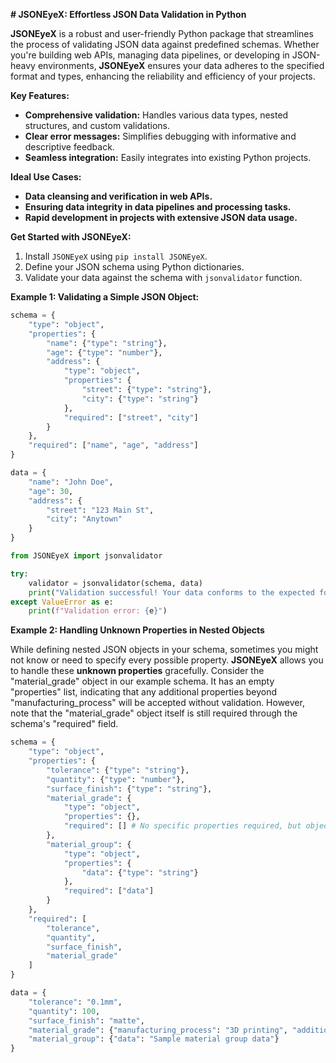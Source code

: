 
**# JSONEyeX: Effortless JSON Data Validation in Python**

**JSONEyeX** is a robust and user-friendly Python package that streamlines the process of validating JSON data against predefined schemas. Whether you're building web APIs, managing data pipelines, or developing in JSON-heavy environments, **JSONEyeX** ensures your data adheres to the specified format and types, enhancing the reliability and efficiency of your projects.

**Key Features:**

* **Comprehensive validation:** Handles various data types, nested structures, and custom validations.
* **Clear error messages:** Simplifies debugging with informative and descriptive feedback.
* **Seamless integration:** Easily integrates into existing Python projects.

**Ideal Use Cases:**

* **Data cleansing and verification in web APIs.**
* **Ensuring data integrity in data pipelines and processing tasks.**
* **Rapid development in projects with extensive JSON data usage.**

**Get Started with JSONEyeX:**

1. Install `JSONEyeX` using `pip install JSONEyeX`.
2. Define your JSON schema using Python dictionaries.
3. Validate your data against the schema with `jsonvalidator` function.

**Example 1: Validating a Simple JSON Object:**

```python
schema = {
    "type": "object",
    "properties": {
        "name": {"type": "string"},
        "age": {"type": "number"},
        "address": {
            "type": "object",
            "properties": {
                "street": {"type": "string"},
                "city": {"type": "string"}
            },
            "required": ["street", "city"]
        }
    },
    "required": ["name", "age", "address"]
}

data = {
    "name": "John Doe",
    "age": 30,
    "address": {
        "street": "123 Main St",
        "city": "Anytown"
    }
}

from JSONEyeX import jsonvalidator

try:
    validator = jsonvalidator(schema, data)
    print("Validation successful! Your data conforms to the expected format.")
except ValueError as e:
    print(f"Validation error: {e}")
```


**Example 2: Handling Unknown Properties in Nested Objects**

While defining nested JSON objects in your schema, sometimes you might not know or need to specify every possible property. **JSONEyeX** allows you to handle these **unknown properties** gracefully. Consider the "material_grade" object in our example schema. It has an empty "properties" list, indicating that any additional properties beyond "manufacturing_process" will be accepted without validation. However, note that the "material_grade" object itself is still required through the schema's "required" field.

```python
schema = {
    "type": "object",
    "properties": {
        "tolerance": {"type": "string"},
        "quantity": {"type": "number"},
        "surface_finish": {"type": "string"},
        "material_grade": {
            "type": "object",
            "properties": {},
            "required": [] # No specific properties required, but object itself is mandatory
        },
        "material_group": {
            "type": "object",
            "properties": {
                "data": {"type": "string"}
            },
            "required": ["data"]
        }
    },
    "required": [
        "tolerance",
        "quantity",
        "surface_finish",
        "material_grade"
    ]
}

data = {
    "tolerance": "0.1mm",
    "quantity": 100,
    "surface_finish": "matte",
    "material_grade": {"manufacturing_process": "3D printing", "additional_property": "value"},
    "material_group": {"data": "Sample material group data"}
}
```

